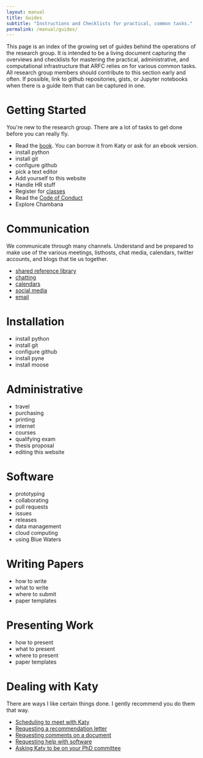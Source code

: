 ```yaml
---
layout: manual
title: Guides
subtitle: "Instructions and Checklists for practical, common tasks."
permalink: /manual/guides/
---
```


This page is an index of the growing set of guides behind the operations of the 
research group. It is intended to be a living document capturing the overviews 
and checklists for mastering the practical, administrative, and computational 
infrastructure that ARFC relies on for various common tasks. All research group 
members should contribute to this section early and often. If possible, link to 
github repositories, gists, or Jupyter notebooks when there is a guide item 
that can be captured in one. 


# Getting Started

You're new to the research group. There are a lot of tasks to get done before 
you can really fly. 

- Read the [book](). You can borrow it from Katy or ask for an ebook version.
- install python
- install git
- configure github
- pick a text editor
- Add yourself to this website
- Handle HR stuff 
- Register for [classes](/manual/guides/classes)
- Read the [Code of Conduct](/manual/coc)
- Explore Chambana

# Communication

We communicate through many channels. Understand and be prepared to make use of 
the various meetings, listhosts, chat media, calendars, twitter accounts, and 
blogs that tie us together.

- [shared reference library](/manual/guides/refman)
- [chatting](/manual/guides/chat)
- [calendars](/manual/guides/calendars)
- [social media](/manual/guides/social)
- [email](/manual/guides/email)

# Installation 

- install python
- install git
- configure github
- install pyne
- install moose

# Administrative

- travel
- purchasing
- printing
- internet
- courses
- qualifying exam
- thesis proposal
- editing this website 

# Software

- prototyping
- collaborating
- pull requests
- issues
- releases
- data management
- cloud computing
- using Blue Waters

# Writing Papers

- how to write
- what to write
- where to submit
- paper templates

# Presenting Work

- how to present
- what to present
- where to present
- paper templates

# Dealing with Katy

There are ways I like certain things done. I gently recommend you do them that 
way.

- [Scheduling to meet with Katy](/manual/guides/katy/meeting)
- [Requesting a recommendation letter](/manual/guides/katy/recreq)
- [Requesting comments on a document](/manual/guides/katy/revreq)
- [Requesting help with software](/manual/guides/katy/codereq)
- [Asking Katy to be on your PhD committee](/manual/guides/katy/commreq)
